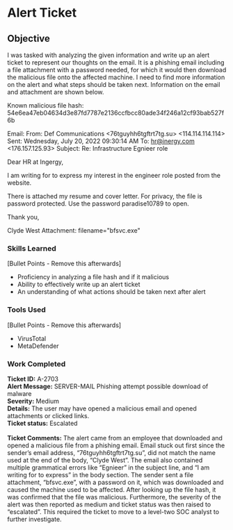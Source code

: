 # Alert Ticket

## Objective
I was tasked with analyzing the given information and write up an alert ticket to represent our thoughts on the email. It is a phishing email including a file attachment with a password needed, for which it would then download the malicious file onto the affected machine. I need to find more information on the alert and what steps should be taken next. Information on the email and attachment are shown below.

Known malicious file hash: 54e6ea47eb04634d3e87fd7787e2136ccfbcc80ade34f246a12cf93bab527f6b

Email:
From: Def Communications <76tguyhh6tgftrt7tg.su>  <114.114.114.114>
Sent: Wednesday, July 20, 2022 09:30:14 AM
To: <hr@inergy.com> <176.157.125.93>
Subject: Re: Infrastructure Egnieer role

Dear HR at Ingergy,

I am writing for to express my interest in the engineer role posted from the website.

There is attached my resume and cover letter. For privacy, the file is password protected. Use the password paradise10789 to open. 

Thank you,

Clyde West
Attachment: filename="bfsvc.exe"


### Skills Learned
[Bullet Points - Remove this afterwards]

- Proficiency in analyzing a file hash and if it malicious
- Ability to effectively write up an alert ticket
- An understanding of what actions should be taken next after alert


### Tools Used
[Bullet Points - Remove this afterwards]

- VirusTotal
- MetaDefender


### Work Completed

**Ticket ID:** A-2703<br>
**Alert Message:** SERVER-MAIL Phishing attempt possible download of malware<br>
**Severity:** Medium<br>
**Details:** The user may have opened a malicious email and opened attachments or clicked links.<br>
**Ticket status:** Escalated<br>
<br>
**Ticket Comments:**
The alert came from an employee that downloaded and opened a malicious file from a phishing email. Email stuck out first since the sender’s email address, “76tguyhh6tgftrt7tg.su”, did not match the name used at the end of the body, “Clyde West”. The email also contained multiple grammatical errors like “Egnieer” in the subject line, and  “I am writing for to express” in the body section. The sender sent a file attachment, “bfsvc.exe”, with a password on it, which was downloaded and caused the machine used to be affected. After looking up the file hash, it was confirmed that the file was malicious. Furthermore, the severity of the alert was then reported as medium and ticket status was then raised to “escalated”. This required the ticket to move to a level-two SOC analyst to further investigate. 


